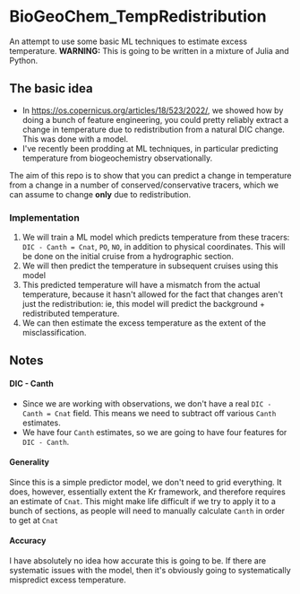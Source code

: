 # BioGeoChem_TempRedistribution
An attempt to use some basic ML techniques to estimate excess temperature.
**WARNING:** This is going to be written in a mixture of Julia and Python. 

## The basic idea
- In https://os.copernicus.org/articles/18/523/2022/, we showed how by doing a bunch of feature engineering, you could pretty reliably extract a change in temperature due to redistribution from a natural DIC change. This was done with a model.
- I've recently been prodding at ML techniques, in particular predicting temperature from biogeochemistry observationally.

The aim of this repo is to show that you can predict a change in temperature from a change in a number of conserved/conservative tracers, which we can assume to change **only** due to redistribution.

### Implementation
1. We will train a ML model which predicts temperature from these tracers: `DIC - Canth = Cnat`, `PO`, `NO`, in addition to physical coordinates. This will be done on the initial cruise from a hydrographic section.
2. We will then predict the temperature in subsequent cruises using this model
2. This predicted temperature will have a mismatch from the actual temperature, because it hasn't allowed for the fact that changes aren't just the redistribution: ie, this model will predict the background + redistributed temperature.
3. We can then estimate the excess temperature as the extent of the misclassification.

## Notes
#### DIC - Canth
- Since we are working with observations, we don't have a real `DIC - Canth = Cnat` field. This means we need to subtract off various `Canth` estimates. 
- We have four `Canth` estimates, so we are going to have four features for `DIC - Canth`.

#### Generality
Since this is a simple predictor model, we don't need to grid everything. It does, however, essentially extent the Kr framework, and therefore requires an estimate of `Cnat`. This might make life difficult if we try to apply it to a bunch of sections, as people will need to manually calculate `Canth` in order to get at `Cnat`

#### Accuracy
I have absolutely no idea how accurate this is going to be. If there are systematic issues with the model, then it's obviously going to systematically mispredict excess temperature.